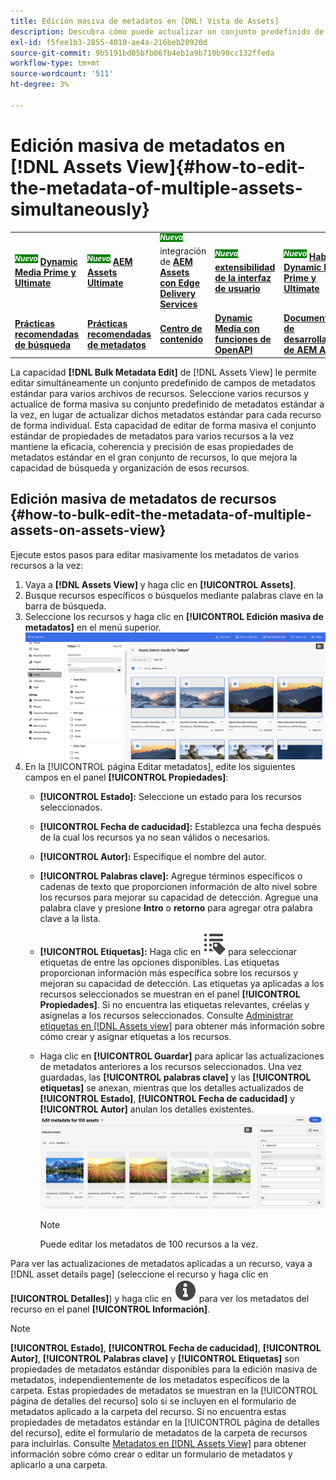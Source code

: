 ```yaml
---
title: Edición masiva de metadatos en [DNL! Vista de Assets]
description: Descubra cómo puede actualizar un conjunto predefinido de campos de metadatos estándar para varios recursos disponibles en [DNL! Vista de Assets] simultáneamente.
exl-id: f5fee1b3-2855-4010-ae4a-216beb20920d
source-git-commit: 9b5191bd05bfb06fb4eb1a9b710b98cc132ffeda
workflow-type: tm+mt
source-wordcount: '511'
ht-degree: 3%

---
```


# Edición masiva de metadatos en [!DNL Assets View]{#how-to-edit-the-metadata-of-multiple-assets-simultaneously}

<table>
    <tr>
        <td>
            <sup style= "background-color:#008000; color:#FFFFFF; font-weight:bold"><i>Nuevo</i></sup> <a href="/help/assets/dynamic-media/dm-prime-ultimate.md"><b>Dynamic Media Prime y Ultimate</b></a>
        </td>
        <td>
            <sup style= "background-color:#008000; color:#FFFFFF; font-weight:bold"><i>Nuevo</i></sup> <a href="/help/assets/assets-ultimate-overview.md"><b>AEM Assets Ultimate</b></a>
        </td>
        <td>
            <sup style= "background-color:#008000; color:#FFFFFF; font-weight:bold"><i>Nueva</i></sup> integración de <a href="/help/assets/integrate-aem-assets-edge-delivery-services.md"><b>AEM Assets con Edge Delivery Services</b></a>
        </td>
        <td>
            <sup style= "background-color:#008000; color:#FFFFFF; font-weight:bold"><i>Nueva</i></sup> <a href="/help/assets/aem-assets-view-ui-extensibility.md"><b>extensibilidad de la interfaz de usuario</b></a>
        </td>
          <td>
            <sup style= "background-color:#008000; color:#FFFFFF; font-weight:bold"><i>Nuevo</i></sup> <a href="/help/assets/dynamic-media/enable-dynamic-media-prime-and-ultimate.md"><b>Habilitar Dynamic Media Prime y Ultimate</b></a>
        </td>
    </tr>
    <tr>
        <td>
            <a href="/help/assets/search-best-practices.md"><b>Prácticas recomendadas de búsqueda</b></a>
        </td>
        <td>
            <a href="/help/assets/metadata-best-practices.md"><b>Prácticas recomendadas de metadatos</b></a>
        </td>
        <td>
            <a href="/help/assets/product-overview.md"><b>Centro de contenido</b></a>
        </td>
        <td>
            <a href="/help/assets/dynamic-media-open-apis-overview.md"><b>Dynamic Media con funciones de OpenAPI</b></a>
        </td>
        <td>
            <a href="https://developer.adobe.com/experience-cloud/experience-manager-apis/"><b>Documentación de desarrollador de AEM Assets</b></a>
        </td>
    </tr>
</table>

La capacidad **[!DNL Bulk Metadata Edit]** de [!DNL Assets View] le permite editar simultáneamente un conjunto predefinido de campos de metadatos estándar para varios archivos de recursos. Seleccione varios recursos y actualice de forma masiva su conjunto predefinido de metadatos estándar a la vez, en lugar de actualizar dichos metadatos estándar para cada recurso de forma individual. Esta capacidad de editar de forma masiva el conjunto estándar de propiedades de metadatos para varios recursos a la vez mantiene la eficacia, coherencia y precisión de esas propiedades de metadatos estándar en el gran conjunto de recursos, lo que mejora la capacidad de búsqueda y organización de esos recursos.

## Edición masiva de metadatos de recursos {#how-to-bulk-edit-the-metadata-of-multiple-assets-on-assets-view}

Ejecute estos pasos para editar masivamente los metadatos de varios recursos a la vez:

1. Vaya a **[!DNL Assets View]** y haga clic en **[!UICONTROL Assets]**.
1. Busque recursos específicos o búsquelos mediante palabras clave en la barra de búsqueda.
1. Seleccione los recursos y haga clic en **[!UICONTROL Edición masiva de metadatos]** en el menú superior.
   ![editar metadatos en lote](/help/assets/assets/bulk-metadata-edit1.png)
1. En la [!UICONTROL página Editar metadatos], edite los siguientes campos en el panel **[!UICONTROL Propiedades]**:
   * **[!UICONTROL Estado]:** Seleccione un estado para los recursos seleccionados.
   * **[!UICONTROL Fecha de caducidad]:** Establezca una fecha después de la cual los recursos ya no sean válidos o necesarios.
   * **[!UICONTROL Autor]:** Especifique el nombre del autor.
   * **[!UICONTROL Palabras clave]:** Agregue términos específicos o cadenas de texto que proporcionen información de alto nivel sobre los recursos para mejorar su capacidad de detección. Agregue una palabra clave y presione **Intro** o **retorno** para agregar otra palabra clave a la lista.
   * **[!UICONTROL Etiquetas]:** Haga clic en ![edición masiva de metadatos](/help/assets/assets/tags-icon.svg) para seleccionar etiquetas de entre las opciones disponibles. Las etiquetas proporcionan información más específica sobre los recursos y mejoran su capacidad de detección. Las etiquetas ya aplicadas a los recursos seleccionados se muestran en el panel **[!UICONTROL Propiedades]**. Si no encuentra las etiquetas relevantes, créelas y asígnelas a los recursos seleccionados. Consulte [Administrar etiquetas en [!DNL Assets view]](/help/assets/tagging-management-assets-view.md) para obtener más información sobre cómo crear y asignar etiquetas a los recursos.
   * Haga clic en **[!UICONTROL Guardar]** para aplicar las actualizaciones de metadatos anteriores a los recursos seleccionados. Una vez guardadas, las **[!UICONTROL palabras clave]** y las **[!UICONTROL etiquetas]** se anexan, mientras que los detalles actualizados de **[!UICONTROL Estado]**, **[!UICONTROL Fecha de caducidad]** y **[!UICONTROL Autor]** anulan los detalles existentes.
     ![save-bulk-metadata-edit-properties](/help/assets/assets/save-bulk-metadata-edit-properties2.png)

     >[!NOTE]
     >
     >Puede editar los metadatos de 100 recursos a la vez.

Para ver las actualizaciones de metadatos aplicadas a un recurso, vaya a [!DNL asset details page] (seleccione el recurso y haga clic en **[!UICONTROL Detalles]**) y haga clic en ![edición masiva de metadatos](/help/assets/assets/info-icon-solid-black.svg) para ver los metadatos del recurso en el panel **[!UICONTROL Información]**.

>[!NOTE]
>
>**[!UICONTROL Estado]**, **[!UICONTROL Fecha de caducidad]**, **[!UICONTROL Autor]**, **[!UICONTROL Palabras clave]** y **[!UICONTROL Etiquetas]** son propiedades de metadatos estándar disponibles para la edición masiva de metadatos, independientemente de los metadatos específicos de la carpeta. Estas propiedades de metadatos se muestran en la [!UICONTROL página de detalles del recurso] solo si se incluyen en el formulario de metadatos aplicado a la carpeta del recurso. Si no encuentra estas propiedades de metadatos estándar en la [!UICONTROL página de detalles del recurso], edite el formulario de metadatos de la carpeta de recursos para incluirlas. Consulte [Metadatos en [!DNL Assets View]](/help/assets/metadata-assets-view.md) para obtener información sobre cómo crear o editar un formulario de metadatos y aplicarlo a una carpeta.
